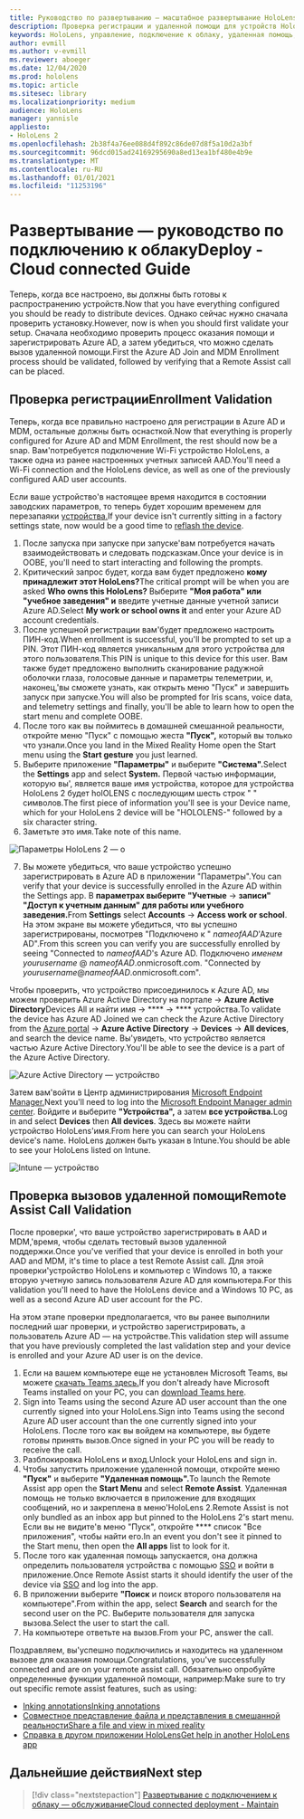 ```yaml
---
title: Руководство по развертыванию — масштабное развертывание HoloLens 2 с подключением к облаку с помощью удаленной помощи — развертывание
description: Проверка регистрации и удаленной помощи для устройств HoloLens через сеть Cloud Connected
keywords: HoloLens, управление, подключение к облаку, удаленная помощь, AAD, Azure AD, MDM, управление мобильными устройствами
author: evmill
ms.author: v-evmill
ms.reviewer: aboeger
ms.date: 12/04/2020
ms.prod: hololens
ms.topic: article
ms.sitesec: library
ms.localizationpriority: medium
audience: HoloLens
manager: yannisle
appliesto:
- HoloLens 2
ms.openlocfilehash: 2b38f4a76ee088d4f892c86de07d8f5a10d2a3bf
ms.sourcegitcommit: 96dcd015ad24169295690a8ed13ea1bf480e4b9e
ms.translationtype: MT
ms.contentlocale: ru-RU
ms.lasthandoff: 01/01/2021
ms.locfileid: "11253196"
---
```

# <span data-ttu-id="b1188-104">Развертывание — руководство по подключению к облаку</span><span class="sxs-lookup"><span data-stu-id="b1188-104">Deploy - Cloud connected Guide</span></span>

<span data-ttu-id="b1188-105">Теперь, когда все настроено, вы должны быть готовы к распространению устройств.</span><span class="sxs-lookup"><span data-stu-id="b1188-105">Now that you have everything configured you should be ready to distribute devices.</span></span> <span data-ttu-id="b1188-106">Однако сейчас нужно сначала проверить установку.</span><span class="sxs-lookup"><span data-stu-id="b1188-106">However, now is when you should first validate your setup.</span></span> <span data-ttu-id="b1188-107">Сначала необходимо проверить процесс оказания помощи и зарегистрировать Azure AD, а затем убедиться, что можно сделать вызов удаленной помощи.</span><span class="sxs-lookup"><span data-stu-id="b1188-107">First the Azure AD Join and MDM Enrollment process should be validated, followed by verifying that a Remote Assist call can be placed.</span></span>

## <span data-ttu-id="b1188-108">Проверка регистрации</span><span class="sxs-lookup"><span data-stu-id="b1188-108">Enrollment Validation</span></span>

<span data-ttu-id="b1188-109">Теперь, когда все правильно настроено для регистрации в Azure AD и MDM, остальные должны быть оснасткой.</span><span class="sxs-lookup"><span data-stu-id="b1188-109">Now that everything is properly configured for Azure AD and MDM Enrollment, the rest should now be a snap.</span></span> <span data-ttu-id="b1188-110">Вам&#39;потребуется подключение Wi-Fi устройство HoloLens, а также одна из ранее настроенных учетных записей AAD.</span><span class="sxs-lookup"><span data-stu-id="b1188-110">You&#39;ll need a Wi-Fi connection and the HoloLens device, as well as one of the previously configured AAD user accounts.</span></span>

<span data-ttu-id="b1188-111">Если ваше устройство&#39;в настоящее время находится в состоянии заводских параметров, то теперь будет хорошим временем для перезапаяки [устройства.](https://docs.microsoft.com/hololens/hololens-recovery#clean-reflash-the-device)</span><span class="sxs-lookup"><span data-stu-id="b1188-111">If your device isn&#39;t currently sitting in a factory settings state, now would be a good time to [reflash the device](https://docs.microsoft.com/hololens/hololens-recovery#clean-reflash-the-device).</span></span>

1. <span data-ttu-id="b1188-112">После запуска при запуске при запуске&#39;вам потребуется начать взаимодействовать и следовать подсказкам.</span><span class="sxs-lookup"><span data-stu-id="b1188-112">Once your device is in OOBE, you&#39;ll need to start interacting and following the prompts.</span></span> 
1. <span data-ttu-id="b1188-113">Критический запрос будет, когда вам будет предложено **кому принадлежит этот HoloLens?**</span><span class="sxs-lookup"><span data-stu-id="b1188-113">The critical prompt will be when you are asked **Who owns this HoloLens?**</span></span> <span data-ttu-id="b1188-114">Выберите **"Моя работа" или "учебное заведения" и** введите учетные данные учетной записи Azure AD.</span><span class="sxs-lookup"><span data-stu-id="b1188-114">Select **My work or school owns it** and enter your Azure AD account credentials.</span></span>
1. <span data-ttu-id="b1188-115">После успешной регистрации вам&#39;будет предложено настроить ПИН-код.</span><span class="sxs-lookup"><span data-stu-id="b1188-115">When enrollment is successful, you&#39;ll be prompted to set up a PIN.</span></span> <span data-ttu-id="b1188-116">Этот ПИН-код является уникальным для этого устройства для этого пользователя.</span><span class="sxs-lookup"><span data-stu-id="b1188-116">This PIN is unique to this device for this user.</span></span> <span data-ttu-id="b1188-117">Вам также будет предложено выполнить сканирование радужной оболочки глаза, голосовые данные и параметры телеметрии, и, наконец,&#39;вы сможете узнать, как открыть меню "Пуск" и завершить запуск при запуске.</span><span class="sxs-lookup"><span data-stu-id="b1188-117">You will also be prompted for Iris scans, voice data, and telemetry settings and finally, you&#39;ll be able to learn how to open the start menu and complete OOBE.</span></span>
1. <span data-ttu-id="b1188-118">После того как вы поймитесь в домашней смешанной реальности, откройте меню "Пуск" с помощью жеста **"Пуск",** который вы только что узнали.</span><span class="sxs-lookup"><span data-stu-id="b1188-118">Once you land in the Mixed Reality Home open the Start menu using the **Start gesture** you just learned.</span></span>
1. <span data-ttu-id="b1188-119">Выберите приложение **"Параметры"** и выберите **"Система".**</span><span class="sxs-lookup"><span data-stu-id="b1188-119">Select the **Settings** app and select **System.**</span></span> <span data-ttu-id="b1188-120">Первой частью информации, которую вы&#39;, является ваше имя устройства, которое для устройства HoloLens 2 будет holOLENS с последующим шесть строк &quot; &quot; символов.</span><span class="sxs-lookup"><span data-stu-id="b1188-120">The first piece of information you&#39;ll see is your Device name, which for your HoloLens 2 device will be &quot;HOLOLENS-&quot; followed by a six character string.</span></span>
1. <span data-ttu-id="b1188-121">Заметьте это имя.</span><span class="sxs-lookup"><span data-stu-id="b1188-121">Take note of this name.</span></span>

![Параметры HoloLens 2 — о](./images/hololens2-settings-about.jpg)

7. <span data-ttu-id="b1188-123">Вы можете убедиться, что ваше устройство успешно зарегистрировать в Azure AD в приложении "Параметры".</span><span class="sxs-lookup"><span data-stu-id="b1188-123">You can verify that your device is successfully enrolled in the Azure AD within the Settings app.</span></span> <span data-ttu-id="b1188-124">В **параметрах выберите** **"Учетные**  ->  **записи" "Доступ к учетным данным" для работы или учебного заведения.**</span><span class="sxs-lookup"><span data-stu-id="b1188-124">From **Settings** select **Accounts** -> **Access work or school**.</span></span> <span data-ttu-id="b1188-125">На этом экране вы можете убедиться, что вы успешно зарегистрированы, посмотрев "Подключено к &quot; _nameofAAD_&#39;Azure AD".</span><span class="sxs-lookup"><span data-stu-id="b1188-125">From this screen you can verify you are successfully enrolled by seeing &quot;Connected to _nameofAAD_&#39;s Azure AD.</span></span> <span data-ttu-id="b1188-126">Подключено _именем yourusername_ @ _nameofAAD_.onmicrosoft.com. &quot;</span><span class="sxs-lookup"><span data-stu-id="b1188-126">Connected by _yourusername_@_nameofAAD_.onmicrosoft.com&quot;.</span></span>


<span data-ttu-id="b1188-127">Чтобы проверить, что устройство присоединилось к Azure AD, [](https://portal.azure.com/#home)мы можем проверить Azure Active Directory на портале  ->  **Azure Active Directory**Devices All и найти имя  ->  \*\*\*\*  ->  \*\*\*\* устройства.</span><span class="sxs-lookup"><span data-stu-id="b1188-127">To validate the device has Azure AD Joined we can check the Azure Active Directory from the [Azure portal](https://portal.azure.com/#home) -> **Azure Active Directory** -> **Devices** -> **All devices**, and search the device name.</span></span> <span data-ttu-id="b1188-128">Вы&#39;увидеть, что устройство является частью Azure Active Directory.</span><span class="sxs-lookup"><span data-stu-id="b1188-128">You&#39;ll be able to see the device is a part of the Azure Active Directory.</span></span>


![Azure Active Directory — устройство](./images/aad-enrollment.png)

<span data-ttu-id="b1188-130">Затем вам&#39;войти в Центр администрирования [Microsoft Endpoint Manager.](https://endpoint.microsoft.com/#home)</span><span class="sxs-lookup"><span data-stu-id="b1188-130">Next you&#39;ll need to log into the [Microsoft Endpoint Manager admin center](https://endpoint.microsoft.com/#home).</span></span> <span data-ttu-id="b1188-131">Войдите и выберите **"Устройства",** а затем **все устройства.**</span><span class="sxs-lookup"><span data-stu-id="b1188-131">Log in and select **Devices** then **All devices**.</span></span> <span data-ttu-id="b1188-132">Здесь вы можете найти устройство HoloLens&#39;имя.</span><span class="sxs-lookup"><span data-stu-id="b1188-132">From here you can search your HoloLens device&#39;s name.</span></span> <span data-ttu-id="b1188-133">HoloLens должен быть указан в Intune.</span><span class="sxs-lookup"><span data-stu-id="b1188-133">You should be able to see your HoloLens listed on Intune.</span></span>

![Intune — устройство](./images/endpoint-all-devices-enrolled.png)

## <span data-ttu-id="b1188-135">Проверка вызовов удаленной помощи</span><span class="sxs-lookup"><span data-stu-id="b1188-135">Remote Assist Call Validation</span></span>

<span data-ttu-id="b1188-136">После проверки&#39;, что ваше устройство зарегистрировать в AAD и MDM,&#39;время, чтобы сделать тестовый вызов удаленной поддержки.</span><span class="sxs-lookup"><span data-stu-id="b1188-136">Once you&#39;ve verified that your device is enrolled in both your AAD and MDM, it&#39;s time to place a test Remote Assist call.</span></span> <span data-ttu-id="b1188-137">Для этой проверки&#39;устройство HoloLens и компьютер с Windows 10, а также вторую учетную запись пользователя Azure AD для компьютера.</span><span class="sxs-lookup"><span data-stu-id="b1188-137">For this validation you&#39;ll need to have the HoloLens device and a Windows 10 PC, as well as a second Azure AD user account for the PC.</span></span>

<span data-ttu-id="b1188-138">На этом этапе проверки предполагается, что вы ранее выполнили последний шаг проверки, и устройство зарегистрировать, а пользователь Azure AD — на устройстве.</span><span class="sxs-lookup"><span data-stu-id="b1188-138">This validation step will assume that you have previously completed the last validation step and your device is enrolled and your Azure AD user is on the device.</span></span>


1. <span data-ttu-id="b1188-139">Если на вашем компьютере еще не установлен Microsoft Teams, вы можете [скачать Teams здесь.](https://www.microsoft.com/microsoft-365/microsoft-teams/download-app)</span><span class="sxs-lookup"><span data-stu-id="b1188-139">If you don't already have Microsoft Teams installed on your PC, you can [download Teams here](https://www.microsoft.com/microsoft-365/microsoft-teams/download-app).</span></span>
2. <span data-ttu-id="b1188-140">Sign into Teams using the second Azure AD user account than the one currently signed into your HoloLens.</span><span class="sxs-lookup"><span data-stu-id="b1188-140">Sign into Teams using the second  Azure AD user account than the one currently signed into your HoloLens.</span></span> <span data-ttu-id="b1188-141">После того как вы войдем на компьютере, вы будете готовы принять вызов.</span><span class="sxs-lookup"><span data-stu-id="b1188-141">Once signed in your PC you will be ready to receive the call.</span></span>
3. <span data-ttu-id="b1188-142">Разблокировка HoloLens и вход.</span><span class="sxs-lookup"><span data-stu-id="b1188-142">Unlock your HoloLens and sign in.</span></span>
4. <span data-ttu-id="b1188-143">Чтобы запустить приложение удаленной помощи, откройте меню **"Пуск"** и выберите **"Удаленная помощь".**</span><span class="sxs-lookup"><span data-stu-id="b1188-143">To launch the Remote Assist app open the **Start Menu** and select **Remote Assist**.</span></span> <span data-ttu-id="b1188-144">Удаленная помощь не только включается в приложение для входящих сообщений, но и закреплена в меню&#39;HoloLens 2.</span><span class="sxs-lookup"><span data-stu-id="b1188-144">Remote Assist is not only bundled as an inbox app but pinned to the HoloLens 2&#39;s start menu.</span></span> <span data-ttu-id="b1188-145">Если вы не видите&#39;в меню "Пуск", откройте \*\*\*\* список "Все приложения", чтобы найти его.</span><span class="sxs-lookup"><span data-stu-id="b1188-145">In an event you don&#39;t see it pinned to the Start menu, then open the **All apps** list to look for it.</span></span>
5. <span data-ttu-id="b1188-146">После того как удаленная помощь запускается, она должна определить пользователя устройства с помощью [SSO](https://docs.microsoft.com/azure/active-directory/manage-apps/what-is-single-sign-on) и войти в приложение.</span><span class="sxs-lookup"><span data-stu-id="b1188-146">Once Remote Assist starts it should identify the user of the device via [SSO](https://docs.microsoft.com/azure/active-directory/manage-apps/what-is-single-sign-on) and log into the app.</span></span>
6. <span data-ttu-id="b1188-147">В приложении выберите **"Поиск** и поиск второго пользователя на компьютере".</span><span class="sxs-lookup"><span data-stu-id="b1188-147">From within the app, select **Search** and search for the second user on the PC.</span></span> <span data-ttu-id="b1188-148">Выберите пользователя для запуска вызова.</span><span class="sxs-lookup"><span data-stu-id="b1188-148">Select the user to start the call.</span></span>
7. <span data-ttu-id="b1188-149">На компьютере ответьте на вызов.</span><span class="sxs-lookup"><span data-stu-id="b1188-149">From your PC, answer the call.</span></span>

<span data-ttu-id="b1188-150">Поздравляем, вы&#39;успешно подключились и находитесь на удаленном вызове для оказания помощи.</span><span class="sxs-lookup"><span data-stu-id="b1188-150">Congratulations, you&#39;ve successfully connected and are on your remote assist call.</span></span> <span data-ttu-id="b1188-151">Обязательно опробуйте определенные функции удаленной помощи, например:</span><span class="sxs-lookup"><span data-stu-id="b1188-151">Make sure to try out specific remote assist features, such as using:</span></span>

- [<span data-ttu-id="b1188-152">Inking annotations</span><span class="sxs-lookup"><span data-stu-id="b1188-152">Inking annotations</span></span>](https://docs.microsoft.com/dynamics365/mixed-reality/remote-assist/add-annotations-hololens)
- [<span data-ttu-id="b1188-153">Совместное представление файла и представления в смешанной реальности</span><span class="sxs-lookup"><span data-stu-id="b1188-153">Share a file and view in mixed reality</span></span>](https://docs.microsoft.com/dynamics365/mixed-reality/remote-assist/display-save-files)
- [<span data-ttu-id="b1188-154">Справка в другом приложении HoloLens</span><span class="sxs-lookup"><span data-stu-id="b1188-154">Get help in another HoloLens app</span></span>](https://docs.microsoft.com/dynamics365/mixed-reality/remote-assist/get-help-hololens-app-hololens)

## <span data-ttu-id="b1188-155">Дальнейшие действия</span><span class="sxs-lookup"><span data-stu-id="b1188-155">Next step</span></span>

> [!div class="nextstepaction"]
> [<span data-ttu-id="b1188-156">Развертывание с подключением к облаку — обслуживание</span><span class="sxs-lookup"><span data-stu-id="b1188-156">Cloud connected deployment - Maintain</span></span>](hololens2-cloud-connected-maintain.md)